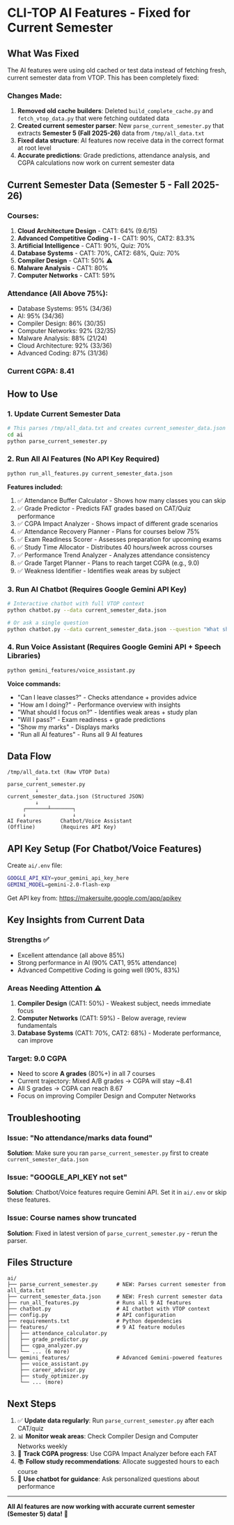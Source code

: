 # CLI-TOP AI Features - Fixed for Current Semester

## What Was Fixed

The AI features were using old cached or test data instead of fetching fresh, current semester data from VTOP. This has been completely fixed:

### Changes Made:
1. **Removed old cache builders**: Deleted `build_complete_cache.py` and `fetch_vtop_data.py` that were fetching outdated data
2. **Created current semester parser**: New `parse_current_semester.py` that extracts **Semester 5 (Fall 2025-26)** data from `/tmp/all_data.txt`
3. **Fixed data structure**: AI features now receive data in the correct format at root level
4. **Accurate predictions**: Grade predictions, attendance analysis, and CGPA calculations now work on current semester data

## Current Semester Data (Semester 5 - Fall 2025-26)

### Courses:
1. **Cloud Architecture Design** - CAT1: 64% (9.6/15)
2. **Advanced Competitive Coding - I** - CAT1: 90%, CAT2: 83.3%
3. **Artificial Intelligence** - CAT1: 90%, Quiz: 70%
4. **Database Systems** - CAT1: 70%, CAT2: 68%, Quiz: 70%
5. **Compiler Design** - CAT1: 50% ⚠️
6. **Malware Analysis** - CAT1: 80%
7. **Computer Networks** - CAT1: 59%

### Attendance (All Above 75%):
- Database Systems: 95% (34/36)
- AI: 95% (34/36)
- Compiler Design: 86% (30/35)
- Computer Networks: 92% (32/35)
- Malware Analysis: 88% (21/24)
- Cloud Architecture: 92% (33/36)
- Advanced Coding: 87% (31/36)

### Current CGPA: 8.41

## How to Use

### 1. Update Current Semester Data
```bash
# This parses /tmp/all_data.txt and creates current_semester_data.json
cd ai
python parse_current_semester.py
```

### 2. Run All AI Features (No API Key Required)
```bash
python run_all_features.py current_semester_data.json
```

**Features included:**
1. ✅ Attendance Buffer Calculator - Shows how many classes you can skip
2. ✅ Grade Predictor - Predicts FAT grades based on CAT/Quiz performance
3. ✅ CGPA Impact Analyzer - Shows impact of different grade scenarios
4. ✅ Attendance Recovery Planner - Plans for courses below 75%
5. ✅ Exam Readiness Scorer - Assesses preparation for upcoming exams
6. ✅ Study Time Allocator - Distributes 40 hours/week across courses
7. ✅ Performance Trend Analyzer - Analyzes attendance consistency
8. ✅ Grade Target Planner - Plans to reach target CGPA (e.g., 9.0)
9. ✅ Weakness Identifier - Identifies weak areas by subject

### 3. Run AI Chatbot (Requires Google Gemini API Key)
```bash
# Interactive chatbot with full VTOP context
python chatbot.py --data current_semester_data.json

# Or ask a single question
python chatbot.py --data current_semester_data.json --question "What should I focus on to improve my CGPA?"
```

### 4. Run Voice Assistant (Requires Google Gemini API + Speech Libraries)
```bash
python gemini_features/voice_assistant.py
```

**Voice commands:**
- "Can I leave classes?" - Checks attendance + provides advice
- "How am I doing?" - Performance overview with insights
- "What should I focus on?" - Identifies weak areas + study plan
- "Will I pass?" - Exam readiness + grade predictions
- "Show my marks" - Displays marks
- "Run all AI features" - Runs all 9 AI features

## Data Flow

```
/tmp/all_data.txt (Raw VTOP Data)
         ↓
parse_current_semester.py
         ↓
current_semester_data.json (Structured JSON)
         ↓
     ┌───────┴───────┐
     ↓               ↓
AI Features      Chatbot/Voice Assistant
(Offline)        (Requires API Key)
```

## API Key Setup (For Chatbot/Voice Features)

Create `ai/.env` file:
```bash
GOOGLE_API_KEY=your_gemini_api_key_here
GEMINI_MODEL=gemini-2.0-flash-exp
```

Get API key from: https://makersuite.google.com/app/apikey

## Key Insights from Current Data

### Strengths ✅
- Excellent attendance (all above 85%)
- Strong performance in AI (90% CAT1, 95% attendance)
- Advanced Competitive Coding is going well (90%, 83%)

### Areas Needing Attention ⚠️
1. **Compiler Design** (CAT1: 50%) - Weakest subject, needs immediate focus
2. **Computer Networks** (CAT1: 59%) - Below average, review fundamentals
3. **Database Systems** (CAT1: 70%, CAT2: 68%) - Moderate performance, can improve

### Target: 9.0 CGPA
- Need to score **A grades** (80%+) in all 7 courses
- Current trajectory: Mixed A/B grades → CGPA will stay ~8.41
- All S grades → CGPA can reach 8.67
- Focus on improving Compiler Design and Computer Networks

## Troubleshooting

### Issue: "No attendance/marks data found"
**Solution**: Make sure you ran `parse_current_semester.py` first to create `current_semester_data.json`

### Issue: "GOOGLE_API_KEY not set"
**Solution**: Chatbot/Voice features require Gemini API. Set it in `ai/.env` or skip these features.

### Issue: Course names show truncated
**Solution**: Fixed in latest version of `parse_current_semester.py` - rerun the parser.

## Files Structure

```
ai/
├── parse_current_semester.py      # NEW: Parses current semester from all_data.txt
├── current_semester_data.json     # NEW: Fresh current semester data
├── run_all_features.py            # Runs all 9 AI features
├── chatbot.py                     # AI chatbot with VTOP context
├── config.py                      # API configuration
├── requirements.txt               # Python dependencies
├── features/                      # 9 AI feature modules
│   ├── attendance_calculator.py
│   ├── grade_predictor.py
│   ├── cgpa_analyzer.py
│   └── ... (6 more)
└── gemini_features/               # Advanced Gemini-powered features
    ├── voice_assistant.py
    ├── career_advisor.py
    ├── study_optimizer.py
    └── ... (more)
```

## Next Steps

1. ✅ **Update data regularly**: Run `parse_current_semester.py` after each CAT/quiz
2. 📊 **Monitor weak areas**: Check Compiler Design and Computer Networks weekly
3. 🎯 **Track CGPA progress**: Use CGPA Impact Analyzer before each FAT
4. 📚 **Follow study recommendations**: Allocate suggested hours to each course
5. 🤖 **Use chatbot for guidance**: Ask personalized questions about performance

---

**All AI features are now working with accurate current semester (Semester 5) data!** 🎉
